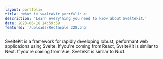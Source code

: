 ```yaml
---
layout: portfolio
title: 'What is Sveltekit portfolio 4'
description: 'Learn everything you need to know about Sveltekit.'
date: 2023-06-18 14:59:59
featured: '/uploads/Rectangle 228.png'
---
```


SvelteKit is a framework for rapidly developing robust, performant web applications using Svelte. If you're coming from React, SvelteKit is similar to Next. If you're coming from Vue, SvelteKit is similar to Nuxt.
